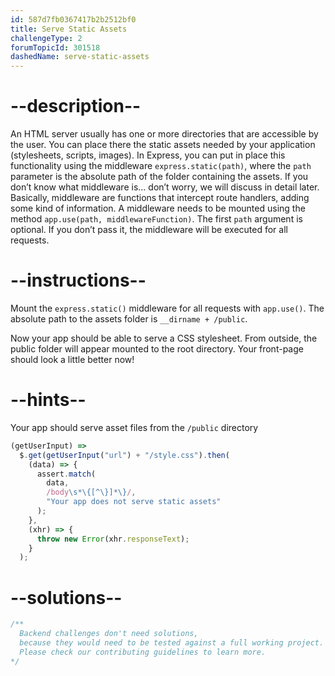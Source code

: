 ```yaml
---
id: 587d7fb0367417b2b2512bf0
title: Serve Static Assets
challengeType: 2
forumTopicId: 301518
dashedName: serve-static-assets
---
```


# --description--

An HTML server usually has one or more directories that are accessible by the user. You can place there the static assets needed by your application (stylesheets, scripts, images). In Express, you can put in place this functionality using the middleware `express.static(path)`, where the `path` parameter is the absolute path of the folder containing the assets. If you don’t know what middleware is... don’t worry, we will discuss in detail later. Basically, middleware are functions that intercept route handlers, adding some kind of information. A middleware needs to be mounted using the method `app.use(path, middlewareFunction)`. The first `path` argument is optional. If you don’t pass it, the middleware will be executed for all requests.

# --instructions--

Mount the `express.static()` middleware for all requests with `app.use()`. The absolute path to the assets folder is `__dirname + /public`.

Now your app should be able to serve a CSS stylesheet. From outside, the public folder will appear mounted to the root directory. Your front-page should look a little better now!

# --hints--

Your app should serve asset files from the `/public` directory

```js
(getUserInput) =>
  $.get(getUserInput("url") + "/style.css").then(
    (data) => {
      assert.match(
        data,
        /body\s*\{[^\}]*\}/,
        "Your app does not serve static assets"
      );
    },
    (xhr) => {
      throw new Error(xhr.responseText);
    }
  );
```

# --solutions--

```js
/**
  Backend challenges don't need solutions, 
  because they would need to be tested against a full working project. 
  Please check our contributing guidelines to learn more.
*/
```
